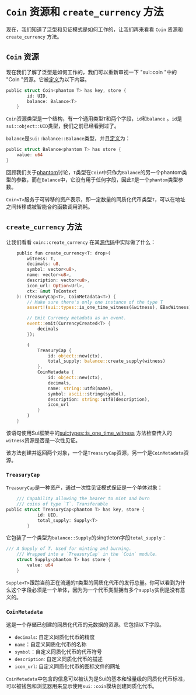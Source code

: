 # `Coin` 资源和 `create_currency` 方法

现在，我们知道了泛型和见证模式是如何工作的，让我们再来看看 `Coin` 资源和 `create_currency` 方法。

## `Coin` 资源

现在我们了解了泛型是如何工作的，我们可以重新审视一下 "sui::coin "中的 "Coin "资源。它被[定义](https://github.com/MystenLabs/sui/blob/main/crates/sui-framework/packages/sui-framework/sources/coin.move#L26)为以下内容。

```rust
public struct Coin<phantom T> has key, store {
        id: UID,
        balance: Balance<T>
    }
```

`Coin`资源类型是一个结构，有一个通用类型`T`和两个字段，`id`和`balance` 。`id`是`sui::object::UID`类型，我们之前已经看到过了。

`balance`是`sui::balance::Balance`类型，并且[定义](https://github.com/MystenLabs/sui/blob/main/crates/sui-framework/packages/sui-framework/sources/balance.move#L32)为：

```rust 
public struct Balance<phantom T> has store {
    value: u64
}
```

回顾我们关于[phantom](<https://github.com/sui-foundation/sui-move-intro-course/blob/main/unit-three/lessons/3_witness_design_pattern.md#the-phantom-keyword>)讨论，`T`类型在`Coin`中只作为`Balance`的另一个phantom类型的参数，而在`Balance`中，它没有用于任何字段，因此`T`是一个`phantom`类型参数。

`Coin<T>`服务于可转移的资产表示，即一定数量的同质化代币类型`T`，可以在地址之间转移或被智能合约函数调用消耗。

## `create_currency` 方法

让我们看看 `coin::create_currency` 在其[源代码](https://github.com/MystenLabs/sui/blob/main/crates/sui-framework/packages/sui-framework/sources/coin.move#L235)中实际做了什么：

```rust
    public fun create_currency<T: drop>(
        witness: T,
        decimals: u8,
        symbol: vector<u8>,
        name: vector<u8>,
        description: vector<u8>,
        icon_url: Option<Url>,
        ctx: &mut TxContext
    ): (TreasuryCap<T>, CoinMetadata<T>) {
        // Make sure there's only one instance of the type T
        assert!(sui::types::is_one_time_witness(&witness), EBadWitness);

        // Emit Currency metadata as an event.
        event::emit(CurrencyCreated<T> {
            decimals
        });

        (
            TreasuryCap {
                id: object::new(ctx),
                total_supply: balance::create_supply(witness)
            },
            CoinMetadata {
                id: object::new(ctx),
                decimals,
                name: string::utf8(name),
                symbol: ascii::string(symbol),
                description: string::utf8(description),
                icon_url
            }
        )
    }
```

该语句使用Sui框架中的[sui::types::is_one_time_witness](https://github.com/MystenLabs/sui/blob/main/crates/sui-framework/packages/sui-framework/sources/types.move) 方法检查传入的`witness`资源是否是一次性见证。

该方法创建并返回两个对象，一个是`TreasuryCap`资源，另一个是`CoinMetadata`资源。

### `TreasuryCap`

`TreasuryCap`是一种资产，通过一次性见证模式保证是一个单体对象：

```rust
    /// Capability allowing the bearer to mint and burn
    /// coins of type `T`. Transferable
public struct TreasuryCap<phantom T> has key, store {
            id: UID,
            total_supply: Supply<T>
        }
```

它包装了一个类型为`balance::Supply`的singtleton字段`total_supply`：

```rust
/// A Supply of T. Used for minting and burning.
    /// Wrapped into a `TreasuryCap` in the `Coin` module.
    struct Supply<phantom T> has store {
        value: u64
    }
```

`Supple<T>`跟踪当前正在流通的`T`类型的同质化代币的发行总量。你可以看到为什么这个字段必须是一个单体，因为为一个代币类型拥有多个`supply`实例是没有意义的。

### `CoinMetadata`

这是一个存储已创建的同质化代币的元数据的资源。它包括以下字段。

- `decimals`: 自定义同质化代币的精度
- `name`：自定义同质化代币的名称
- `symbol`：自定义同质化代币的代币符号
- `description`: 自定义同质化代币的描述
- `icon_url`: 自定义同质化代币的图标文件的网址

`CoinMetadata`中包含的信息可以被认为是Sui的基本和轻量级的同质化代币标准，可以被钱包和浏览器用来显示使用`sui::coin`模块创建同质化代币。
